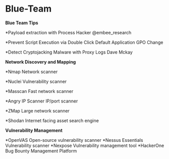 # Blue-Team


**Blue Team Tips**

*Payload extraction with Process Hacker @embee_research

*Prevent Script Execution via Double Click Default Application GPO Change 

*Detect Cryptojacking Malware with Proxy Logs Dave Mckay


**Network Discovery and Mapping**

*Nmap Network scanner

*Nuclei Vulnerability scanner

*Masscan Fast network scanner

*Angry IP Scanner IP/port scanner

*ZMap Large network scanner

*Shodan Internet facing asset search engine


**Vulnerability Management**

*OpenVAS Open-source vulnerability scanner 
*Nessus Essentials Vulnerability scanner 
*Nexpose Vulnerability management tool 
*HackerOne Bug Bounty Management Platform
